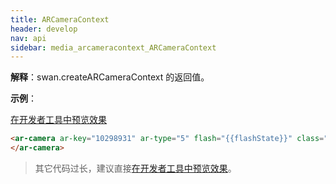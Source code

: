 ```yaml
---
title: ARCameraContext
header: develop
nav: api
sidebar: media_arcameracontext_ARCameraContext
---
```


 
**解释**：swan.createARCameraContext 的返回值。
 
**示例**：

<a href="swanide://fragment/c6b6e92b5ef4bc9276cfbc99fddf3dba1557733966512" title="在开发者工具中预览效果" target="_self">在开发者工具中预览效果</a>

```html
<ar-camera ar-key="10298931" ar-type="5" flash="{{flashState}}" class="camera" bindload="loadCameraSuccess" bindmessage="message" binderror="error">
</ar-camera>
```
> 其它代码过长，建议直接<a href="swanide://fragment/c6b6e92b5ef4bc9276cfbc99fddf3dba1557733966512" title="在开发者工具中预览效果" target="_self">在开发者工具中预览效果</a>。

